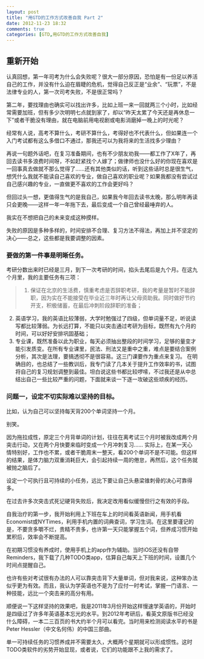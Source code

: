 ```yaml
---
layout: post
title: "用GTD的工作方式改善自我 Part 2"
date: 2012-11-23 18:32
comments: true
categories: [GTD,用GTD的工作方式改善自我]
---
```


## 重新开始

认真回想，第一年司考为什么会失败呢？很大一部分原因，恐怕是有一份足以养活自己的工作，并没有什么迫在眉睫的危机，觉得自己反正是“业余”、“玩票”，不是法律专业的人，第一次司考失败，不是很正常吗？

第二年，要找理由也确实可以找出许多，比如上班一来一回就两三个小时，比如经常需要加班，但有多少次明明七点就到家了，却以“昨天太累了今天还是再休息一下”或者干脆没有理由，就在电脑前用电视剧或电影消磨掉一晚上的时光呢？

经常有人说，高考不算什么，考研不算什么，考得好也不代表什么，但如果连一个入门考试都有这么多借口不通过，那我还可以为我将来的生活找多少理由？

再说一句题外话吧，在复习准备期间，也有不少朋友劝我——都工作了X年了，再回去读书多浪费时间呀，不如赶紧找个人嫁了；做律师也没什么好的你现在喜欢是一回事真去做就不那么觉得了……还有其他类似的话，听到这些话时总是很生气，想凭什么我就不能读自己喜欢的专业，做自己喜欢的职业呢？如果我都没有尝试过自己感兴趣的专业，一直做更不喜欢的工作会更好吗？

但回过头一想，更值得生气的是我自己，如果我今年回去读书太晚，那么明年再读只会更晚——这样一年一年拖下去，最后变成一个自己曾经最唾弃的人。

我实在不想把自己的未来变成这种摸样。

失败的原因是多种多样的，时间安排不合理、复习方法不得法，再加上并不坚定的决心——总之，这些都是我要调整的因素。

### 要做的第一件事是明晰任务。

考研分数出来时已经是三月，到下一次考研的时间，掐头去尾后是九个月。在这九个月里，我的主要任务有三项：

> 1. 保证在北京的生活费，慎重考虑是否辞职考研，我的考量是暂时不能辞职，因为实在不能接受在毕业近三年时再让父母资助我。同时做好节约开支，积极储蓄，在最后冲刺阶段辞职的准备；
2. 英语学习，我的英语比较薄弱，大学时勉强过了四级，但单词量不足，听说读写都比较薄弱。为长远打算，不能只以突击通过考研为目标，既然有九个月的时间，可以好好安排巩固基础；
3. 专业课，既然准备以此为职业，每天必须抽出整段的时间学习，足够的量变才能引发质变。在所有专业课里，民法、刑法又是重中之重，难点是要结合案例分析，其次是法理，要搞透彻不是很容易。这三门课要作为重点来复习。
在明确目的，也总结了一些教训后，我专门读了几本关于提升工作效率的书，试图将自己的复习规划调整到最佳。坦白说这些书都比较啰嗦，不过我还是从中总结出自己一些比较严重的问题，下面就来谈一下逐一攻破这些顽疾的经历。

### 问题一，设定不切实际难以坚持的目标。

比如，认为自己可以坚持每天背200个单词坚持一个月。

别笑。

因为拖拉成性，原定三个月背单词的计划，往往在离考试三个月时被我改成两个月突击行动，又在两个月快要来临时变成一个月冲刺复习……
实际上，在某一天心情特别好，工作也不累，或者干脆周末一整天，看200个单词不是不可能。但这样的结果，是体力脑力双重消耗巨大，会引起持续一周的倦怠，再然后，这个任务就被抛之脑后了。

设定一个可执行且可持续的小任务，远比下要让自己头悬梁锥刺骨的决心可靠得多。

在过去许多次突击式死记硬背失败后，我决定改用看似缓慢但行之有效的手段。

自我治疗的第一步，我开始利用上下班在车上的时间看英语新闻，用手机看Economist或NYTimes，利用手机内置的词典查词，学习生词。在这里要谨记的是，不要贪多嚼不烂，贵精不贵多，也许第一天只能掌握五个词，但养成习惯开始累积后，效率会不断提高。

在初期习惯没有养成时，使用手机上的app作为辅助。当时iOS还没有自带Reminders，我下载了几种TODO类app，估算自己每天上下班的时间，设置几个时间点提醒自己。

也许有些对考试很有办法的人可以靠突击背下大量单词，但对我来说，这种笨办法似乎更为有效。而且，我认为学英语也不是为了应付一时考试，掌握一门语言、一种技能，远比一个突击来的高分有用。

顺便说一下这样坚持的效果吧，我是2011年3月份开始这样慢速学英语的，开始时是四级过了许多年英语基本忘光的水平。到2012年考研后，看英文原版书已经没什么障碍，一本二三百页的书大约半个月可以看完。当时用来检测阅读水平的书是Peter Hessler（中文名何伟）的中国三部曲。

单一可持续任务的习惯养成并不需要太久，大概两个星期就可以形成惯性。这时TODO类软件的劣势开始显现，或者说，它们的功能跟不上我的需求了。